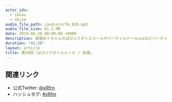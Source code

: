 ```yaml
---
actor_ids:
  - ikkou
  - nkjzm
audio_file_path: /audio/xrfm_020.mp3
audio_file_size: 61.2 MB
date: 2019-06-20 00:00:00 +0900
description: 東雲めぐちゃんのはぴふりボトルメールやバーチャルドールucaなどバーチャルのあり方がどんどん多様になっているという話を初め、Magic Leapのnreal提訴の話やMAZARIA、Racket Fury、YouTube コスメAR、VRオフィス構想、技適の難しさなどについて話ました。
duration: "42:28"
layout: article
title: 第20回「はぴふりボトルメール / 技適」
---
```


## 関連リンク

- 公式Twitter: [@xRfrn](https://twitter.com/xrfrn)
- ハッシュタグ: [#xRfm](https://twitter.com/hashtag/xRfm?src=hash)
